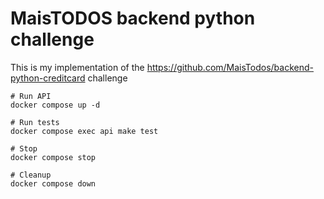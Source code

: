 # MaisTODOS backend python challenge
This is my implementation of the https://github.com/MaisTodos/backend-python-creditcard challenge

```shell
# Run API
docker compose up -d

# Run tests
docker compose exec api make test

# Stop
docker compose stop

# Cleanup
docker compose down
```
